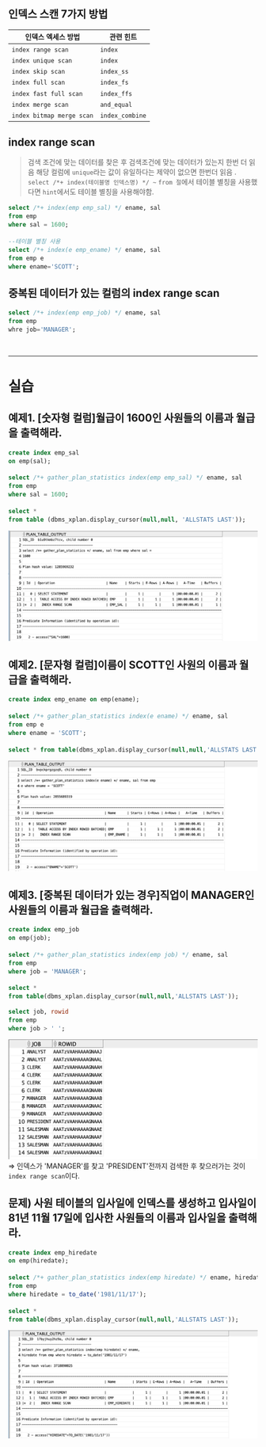 
## 인덱스 스캔 7가지 방법

| 인덱스 엑세스 방법                | 관련 힌트           |
| ------------------------- | --------------- |
| `index range scan`        | `index`         |
| `index unique scan`       | `index`         |
| `index skip scan`         | `index_ss`      |
| `index full scan`         | `index_fs`      |
| `index fast full scan`    | `index_ffs`     |
| `index merge scan`        | `and_equal`     |
| `index bitmap merge scan` | `index_combine` |


## index range scan

> 검색 조건에 맞는 데이터를 찾은 후 검색조건에 맞는 데이터가 있는지 한번 더 읽음
>해당 컬럼에 `unique`라는 값이 유일하다는 제약이 없으면 한번더 읽음 .
>`select /*+ index(테이블명 인덱스명) */ ~`
>`from 절`에서 테이블 별칭을 사용했다면 `hint`에서도 테이블 별칭을 사용해야함.

```sql
select /*+ index(emp emp_sal) */ ename, sal
from emp
where sal = 1600;

--테이블 별칭 사용
select /*+ index(e emp_ename) */ ename, sal
from emp e
where ename='SCOTT';
```


## 중복된 데이터가 있는 컬럼의 index range scan

```sql
select /*+ index(emp emp_job) */ ename, sal
from emp
whre job='MANAGER';
```

<br>

---
# 실습

## 예제1. [숫자형 컬럼]월급이 1600인 사원들의 이름과 월급을 출력해라.

```sql
create index emp_sal
on emp(sal);

select /*+ gather_plan_statistics index(emp emp_sal) */ ename, sal
from emp
where sal = 1600;

select * 
from table (dbms_xplan.display_cursor(null,null, 'ALLSTATS LAST'));
```
![](🗂️sql/oracle/img/sql_tuning20/chapter3/3-1.png)


## 예제2. [문자형 컬럼]이름이 SCOTT인 사원의 이름과 월급을 출력해라. 

```sql
create index emp_ename on emp(ename);

select /*+ gather_plan_statistics index(e ename) */ ename, sal
from emp e
where ename = 'SCOTT';

select * from table(dbms_xplan.display_cursor(null,null,'ALLSTATS LAST'));
```
![](🗂️sql/oracle/img/sql_tuning20/chapter3/3-2.png)


## 예제3. [중복된 데이터가 있는 경우]직업이 MANAGER인 사원들의 이름과 월급을 출력해라.

```sql
create index emp_job
on emp(job);

select /*+ gather_plan_statistics index(emp job) */ ename, sal
from emp
where job = 'MANAGER';

select * 
from table(dbms_xplan.display_cursor(null,null,'ALLSTATS LAST'));
```

```sql
select job, rowid
from emp
where job > ' ';
```
![](🗂️sql/oracle/img/sql_tuning20/chapter3/3-3.png)
⇒ 인덱스가 'MANAGER'를 찾고 'PRESIDENT'전까지 검색한 후 찾으러가는 것이 `index range scan`이다.


## 문제) 사원 테이블의 입사일에 인덱스를 생성하고 입사일이 81년 11월 17일에 입사한 사원들의 이름과 입사일을 출력해라.

```sql
create index emp_hiredate
on emp(hiredate);

select /*+ gather_plan_statistics index(emp hiredate) */ ename, hiredate
from emp
where hiredate = to_date('1981/11/17');

select * 
from table(dbms_xplan.display_cursor(null,null,'ALLSTATS LAST'));
```
![](🗂️sql/oracle/img/sql_tuning20/chapter3/3-4.png)

